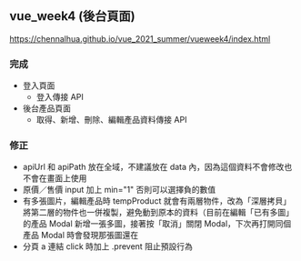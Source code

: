 ## vue_week4 (後台頁面)
https://chennalhua.github.io/vue_2021_summer/vueweek4/index.html

### 完成
- 登入頁面
  * 登入傳接 API
- 後台產品頁面
  * 取得、新增、刪除、編輯產品資料傳接 API

### 修正
- apiUrl 和 apiPath 放在全域，不建議放在 data 內，因為這個資料不會修改也不會在畫面上使用
- 原價／售價 input 加上 min="1" 否則可以選擇負的數值
- 有多張圖片，編輯產品時 tempProduct 就會有兩層物件，改為「深層拷貝」將第二層的物件也一併複製，避免動到原本的資料（目前在編輯「已有多圖」的產品 Modal 新增一張多圖，接著按「取消」關閉 Modal，下次再打開同個產品 Modal 時會發現那張圖還在
- 分頁 a 連結 click 時加上 .prevent 阻止預設行為
